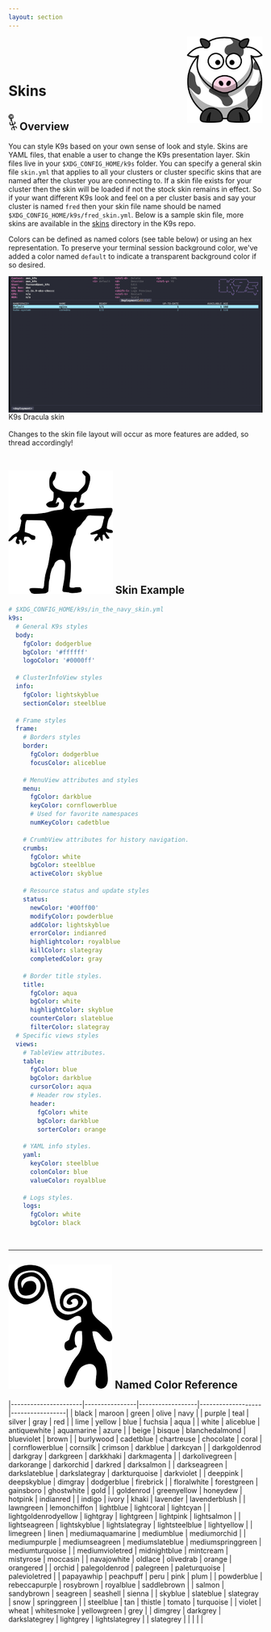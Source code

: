 ```yaml
---
layout: section
---
```


[<img src="/assets/sections/cow.png" align="right" width="150" height="auto"/>](/topics)

<br/>
<br/>
<br/>

# Skins

## <img src="/assets/sections/overview.png" width="auto" height="32"/> Overview

You can style K9s based on your own sense of look and style. Skins are YAML files, that enable a user to change the K9s presentation layer. Skin files live in your `$XDG_CONFIG_HOME/k9s` folder. You can specify a general skin file `skin.yml` that applies to all your clusters or cluster specific skins that are named after the cluster you are connecting to. If a skin file exists for your cluster then the skin will be loaded if not the stock skin remains in effect. So if your want different K9s look and feel on a per cluster basis and say your cluster is named `fred` then your skin file name should be named `$XDG_CONFIG_HOME/k9s/fred_skin.yml`. Below is a sample skin file, more skins are available in the [skins](https://github.com/derailed/k9s/tree/master/skins) directory in the K9s repo.

Colors can be defined as named colors (see table below) or using an hex representation. To preserve your terminal session background color, we've added a color named `default` to indicate a transparent background color if so desired.

<div class="center">
  <img src="/assets/skins/dracula.png" align="center" width="600" height="auto">
  <br/>
  K9s Dracula skin
</div>

<br/>
<div class="note">
  <i class="fas fa-skull"></i> Changes to the skin file layout will occur as more features are added, so thread accordingly!
</div>

<br/>

## <img src="/assets/sections/examples.png" class="section"/> Skin Example

```yaml
# $XDG_CONFIG_HOME/k9s/in_the_navy_skin.yml
k9s:
  # General K9s styles
  body:
    fgColor: dodgerblue
    bgColor: '#ffffff'
    logoColor: '#0000ff'

  # ClusterInfoView styles
  info:
    fgColor: lightskyblue
    sectionColor: steelblue

  # Frame styles
  frame:
    # Borders styles
    border:
      fgColor: dodgerblue
      focusColor: aliceblue

    # MenuView attributes and styles
    menu:
      fgColor: darkblue
      keyColor: cornflowerblue
      # Used for favorite namespaces
      numKeyColor: cadetblue

    # CrumbView attributes for history navigation.
    crumbs:
      fgColor: white
      bgColor: steelblue
      activeColor: skyblue

    # Resource status and update styles
    status:
      newColor: '#00ff00'
      modifyColor: powderblue
      addColor: lightskyblue
      errorColor: indianred
      highlightcolor: royalblue
      killColor: slategray
      completedColor: gray

    # Border title styles.
    title:
      fgColor: aqua
      bgColor: white
      highlightColor: skyblue
      counterColor: slateblue
      filterColor: slategray
  # Specific views styles
  views:
    # TableView attributes.
    table:
      fgColor: blue
      bgColor: darkblue
      cursorColor: aqua
      # Header row styles.
      header:
        fgColor: white
        bgColor: darkblue
        sorterColor: orange

    # YAML info styles.
    yaml:
      keyColor: steelblue
      colonColor: blue
      valueColor: royalblue

    # Logs styles.
    logs:
      fgColor: white
      bgColor: black
```

<br/>

---
## <img src="/assets/sections/references.png" class="section"/> Named Color Reference

|----------------------|----------------|------------------|-------------------|-----------------|
| black                | maroon         | green            | olive             | navy            |
| purple               | teal           | silver           | gray              | red             |
| lime                 | yellow         | blue             | fuchsia           | aqua            |
| white                | aliceblue      | antiquewhite     | aquamarine        | azure           |
| beige                | bisque         | blanchedalmond   | blueviolet        | brown           |
| burlywood            | cadetblue      | chartreuse       | chocolate         | coral           |
| cornflowerblue       | cornsilk       | crimson          | darkblue          | darkcyan        |
| darkgoldenrod        | darkgray       | darkgreen        | darkkhaki         | darkmagenta     |
| darkolivegreen       | darkorange     | darkorchid       | darkred           | darksalmon      |
| darkseagreen         | darkslateblue  | darkslategray    | darkturquoise     | darkviolet      |
| deeppink             | deepskyblue    | dimgray          | dodgerblue        | firebrick       |
| floralwhite          | forestgreen    | gainsboro        | ghostwhite        | gold            |
| goldenrod            | greenyellow    | honeydew         | hotpink           | indianred       |
| indigo               | ivory          | khaki            | lavender          | lavenderblush   |
| lawngreen            | lemonchiffon   | lightblue        | lightcoral        | lightcyan       |
| lightgoldenrodyellow | lightgray      | lightgreen       | lightpink         | lightsalmon     |
| lightseagreen        | lightskyblue   | lightslategray   | lightsteelblue    | lightyellow     |
| limegreen            | linen          | mediumaquamarine | mediumblue        | mediumorchid    |
| mediumpurple         | mediumseagreen | mediumslateblue  | mediumspringgreen | mediumturquoise |
| mediumvioletred      | midnightblue   | mintcream        | mistyrose         | moccasin        |
| navajowhite          | oldlace        | olivedrab        | orange            | orangered       |
| orchid               | palegoldenrod  | palegreen        | paleturquoise     | palevioletred   |
| papayawhip           | peachpuff      | peru             | pink              | plum            |
| powderblue           | rebeccapurple  | rosybrown        | royalblue         | saddlebrown     |
| salmon               | sandybrown     | seagreen         | seashell          | sienna          |
| skyblue              | slateblue      | slategray        | snow              | springgreen     |
| steelblue            | tan            | thistle          | tomato            | turquoise       |
| violet               | wheat          | whitesmoke       | yellowgreen       | grey            |
| dimgrey              | darkgrey       | darkslategrey    | lightgrey         | lightslategrey  |
| slategrey            |                |                  |                   |                 |